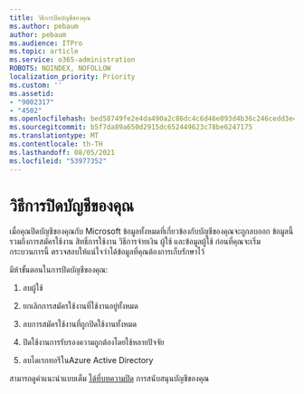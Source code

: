 ```yaml
---
title: วิธีการปิดบัญชีของคุณ
ms.author: pebaum
author: pebaum
ms.audience: ITPro
ms.topic: article
ms.service: o365-administration
ROBOTS: NOINDEX, NOFOLLOW
localization_priority: Priority
ms.custom: ''
ms.assetid:
- "9002317"
- "4502"
ms.openlocfilehash: bed58749fe2e4da490a2c86dc4c6d46e093d4b36c246cedd3e4f86e75c817c9a
ms.sourcegitcommit: b5f7da89a650d2915dc652449623c78be6247175
ms.translationtype: MT
ms.contentlocale: th-TH
ms.lasthandoff: 08/05/2021
ms.locfileid: "53977352"
---
```

# <a name="how-to-close-your-account"></a>วิธีการปิดบัญชีของคุณ

เมื่อคุณปิดบัญชีของคุณกับ Microsoft ข้อมูลทั้งหมดที่เกี่ยวข้องกับบัญชีของคุณจะถูกลบออก ข้อมูลนี้รวมถึงการสมัครใช้งาน สิทธิ์การใช้งาน วิธีการจ่ายเงิน ผู้ใช้ และข้อมูลผู้ใช้ ก่อนที่คุณจะเริ่มกระบวนการนี้ ตรวจสอบให้แน่ใจว่าได้ข้อมูลที่คุณต้องการเก็บรักษาไว้

มีห้าขั้นตอนในการปิดบัญชีของคุณ:

1. ลบผู้ใช้

2. ยกเลิกการสมัครใช้งานที่ใช้งานอยู่ทั้งหมด

3. ลบการสมัครใช้งานที่ถูกปิดใช้งานทั้งหมด

4. ปิดใช้งานการรับรองความถูกต้องโดยใช้หลายปัจจัย

5. ลบไดเรกทอรีในAzure Active Directory

สามารถดูคําแนะนําแบบเต็ม [ได้ที่บทความปิด](https://docs.microsoft.com/microsoft-365/commerce/close-your-account) การสนับสนุนบัญชีของคุณ
